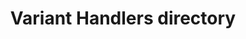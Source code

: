 ---
id: directory
title: Variant Handlers directory
description: List of Mocks Server Variant Handlers
keywords:
  - mocks server
  - customization
  - variant
  - type
  - variant types
  - handler
  - format
  - list
  - directory
  - packages
---